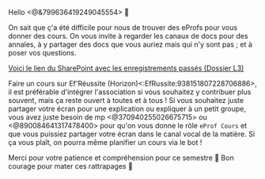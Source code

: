 Hello <@&799636419249045554> 👋

On sait que ç'a été difficile pour nous de trouver des eProfs pour vous donner des cours.
On vous invite à regarder les canaux de docs pour des annales, à y partager des docs que vous auriez mais qui n'y sont pas ; et à poser vos questions. 

[Voici le lien du SharePoint avec les enregistrements passés (Dossier L3)](https://bit.ly/EfRéussiteSP)

Faire un cours sur Ef'Réussite (Horizon)<:EfRussite:938151807228706886>, il est préférable d'intégrer l'association si vous souhaitez y contribuer plus souvent, mais ça reste ouvert à toutes et à tous !
Si vous souhaitez juste partager votre écran pour une explication ou expliquer à un petit groupe, vous avez juste besoin de mp <@370940255026675715> ou <@890084641317478400> pour qu'on vous donne le rôle `eProf Cours` et que vous puissiez partager votre écran dans le canal vocal de la matière.
Si ça vous plaît, on pourra même planifier un cours via le bot !

Merci pour votre patience et compréhension pour ce semestre 🙏
Bon courage pour mater ces rattrapages 💪
